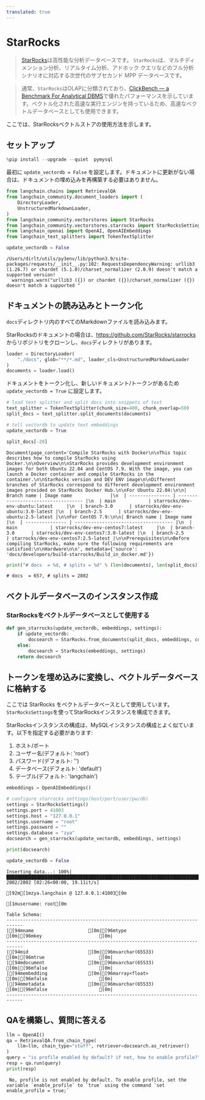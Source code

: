 ```yaml
---
translated: true
---
```


# StarRocks

>[StarRocks](https://www.starrocks.io/)は高性能な分析データベースです。
`StarRocks`は、マルチディメンション分析、リアルタイム分析、アドホック クエリなどのフル分析シナリオに対応する次世代のサブセカンド MPP データベースです。

>通常、`StarRocks`はOLAPに分類されており、[ClickBench — a Benchmark For Analytical DBMS](https://benchmark.clickhouse.com/)で優れたパフォーマンスを示しています。ベクトル化された高速な実行エンジンを持っているため、高速なベクトルデータベースとしても使用できます。

ここでは、StarRocksベクトルストアの使用方法を示します。

## セットアップ

```python
%pip install --upgrade --quiet  pymysql
```

最初に `update_vectordb = False` を設定します。ドキュメントに更新がない場合は、ドキュメントの埋め込みを再構築する必要はありません。

```python
from langchain.chains import RetrievalQA
from langchain_community.document_loaders import (
    DirectoryLoader,
    UnstructuredMarkdownLoader,
)
from langchain_community.vectorstores import StarRocks
from langchain_community.vectorstores.starrocks import StarRocksSettings
from langchain_openai import OpenAI, OpenAIEmbeddings
from langchain_text_splitters import TokenTextSplitter

update_vectordb = False
```

```output
/Users/dirlt/utils/py3env/lib/python3.9/site-packages/requests/__init__.py:102: RequestsDependencyWarning: urllib3 (1.26.7) or chardet (5.1.0)/charset_normalizer (2.0.9) doesn't match a supported version!
  warnings.warn("urllib3 ({}) or chardet ({})/charset_normalizer ({}) doesn't match a supported "
```

## ドキュメントの読み込みとトークン化

`docs`ディレクトリ内のすべてのMarkdownファイルを読み込みます。

StarRocksのドキュメントの場合は、https://github.com/StarRocks/starrocks からリポジトリをクローンし、`docs`ディレクトリがあります。

```python
loader = DirectoryLoader(
    "./docs", glob="**/*.md", loader_cls=UnstructuredMarkdownLoader
)
documents = loader.load()
```

ドキュメントをトークン化し、新しいドキュメント/トークンがあるため `update_vectordb = True` に設定します。

```python
# load text splitter and split docs into snippets of text
text_splitter = TokenTextSplitter(chunk_size=400, chunk_overlap=50)
split_docs = text_splitter.split_documents(documents)

# tell vectordb to update text embeddings
update_vectordb = True
```

```python
split_docs[-20]
```

```output
Document(page_content='Compile StarRocks with Docker\n\nThis topic describes how to compile StarRocks using Docker.\n\nOverview\n\nStarRocks provides development environment images for both Ubuntu 22.04 and CentOS 7.9. With the image, you can launch a Docker container and compile StarRocks in the container.\n\nStarRocks version and DEV ENV image\n\nDifferent branches of StarRocks correspond to different development environment images provided on StarRocks Docker Hub.\n\nFor Ubuntu 22.04:\n\n| Branch name | Image name              |\n  | --------------- | ----------------------------------- |\n  | main            | starrocks/dev-env-ubuntu:latest     |\n  | branch-3.0      | starrocks/dev-env-ubuntu:3.0-latest |\n  | branch-2.5      | starrocks/dev-env-ubuntu:2.5-latest |\n\nFor CentOS 7.9:\n\n| Branch name | Image name                       |\n  | --------------- | ------------------------------------ |\n  | main            | starrocks/dev-env-centos7:latest     |\n  | branch-3.0      | starrocks/dev-env-centos7:3.0-latest |\n  | branch-2.5      | starrocks/dev-env-centos7:2.5-latest |\n\nPrerequisites\n\nBefore compiling StarRocks, make sure the following requirements are satisfied:\n\nHardware\n\n', metadata={'source': 'docs/developers/build-starrocks/Build_in_docker.md'})
```

```python
print("# docs  = %d, # splits = %d" % (len(documents), len(split_docs)))
```

```output
# docs  = 657, # splits = 2802
```

## ベクトルデータベースのインスタンス作成

### StarRocksをベクトルデータベースとして使用する

```python
def gen_starrocks(update_vectordb, embeddings, settings):
    if update_vectordb:
        docsearch = StarRocks.from_documents(split_docs, embeddings, config=settings)
    else:
        docsearch = StarRocks(embeddings, settings)
    return docsearch
```

## トークンを埋め込みに変換し、ベクトルデータベースに格納する

ここでは StarRocks をベクトルデータベースとして使用しています。`StarRocksSettings`を使ってStarRocksインスタンスを構成できます。

StarRocksインスタンスの構成は、MySQLインスタンスの構成とよく似ています。以下を指定する必要があります:
1. ホスト/ポート
2. ユーザー名(デフォルト: 'root')
3. パスワード(デフォルト: '')
4. データベース(デフォルト: 'default')
5. テーブル(デフォルト: 'langchain')

```python
embeddings = OpenAIEmbeddings()

# configure starrocks settings(host/port/user/pw/db)
settings = StarRocksSettings()
settings.port = 41003
settings.host = "127.0.0.1"
settings.username = "root"
settings.password = ""
settings.database = "zya"
docsearch = gen_starrocks(update_vectordb, embeddings, settings)

print(docsearch)

update_vectordb = False
```

```output
Inserting data...: 100%|████████████████████████████████████████████████████████████████████████████████████████████████████████████████████| 2802/2802 [02:26<00:00, 19.11it/s]

[92m[1mzya.langchain @ 127.0.0.1:41003[0m

[1musername: root[0m

Table Schema:
----------------------------------------------------------------------------
|[94mname                    [0m|[96mtype                    [0m|[96mkey                     [0m|
----------------------------------------------------------------------------
|[94mid                      [0m|[96mvarchar(65533)          [0m|[96mtrue                    [0m|
|[94mdocument                [0m|[96mvarchar(65533)          [0m|[96mfalse                   [0m|
|[94membedding               [0m|[96marray<float>            [0m|[96mfalse                   [0m|
|[94mmetadata                [0m|[96mvarchar(65533)          [0m|[96mfalse                   [0m|
----------------------------------------------------------------------------
```

## QAを構築し、質問に答える

```python
llm = OpenAI()
qa = RetrievalQA.from_chain_type(
    llm=llm, chain_type="stuff", retriever=docsearch.as_retriever()
)
query = "is profile enabled by default? if not, how to enable profile?"
resp = qa.run(query)
print(resp)
```

```output
 No, profile is not enabled by default. To enable profile, set the variable `enable_profile` to `true` using the command `set enable_profile = true;`
```
